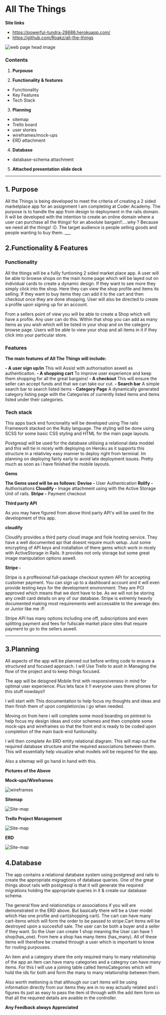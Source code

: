 <h1>All The Things</h1>


**Site links**
- https://powerful-tundra-28686.herokuapp.com/
- https://github.com/Roakz/all-the-things

![web page head image](./app/assets/images/page-head.png)

<h3>Contents</h3>

1. **Purpouse**

2. **Functionality & features**
-	Functionality
-	Key Features
-	Tech Stack
3. **Planning**
-   sitemap
-   Trello board
-	user stories
-	wireframes/mock-ups
-   ERD attachment
4. **Database**
-	database-schema attachment
5. **Attached presentation slide deck**

___

<h2>1. Purpose</h2>
All the Things is being developed to meet the criteria of creating a 2 sided marketplace app for an assignment I am completing at Coder Academy. The purpose is to handle the app from design to deployment in the rails domain. It will be developed with the intention to create an online domain where a user can purchase all the things! for an absolute bargain!!....why ? Because we need all the things! :D. The target audience is people selling goods and people wanting to buy them.
___

<h2>2.Functionality & Features</h2>

<h3>Functionality</h3>

All the things will be a fullly funtioning 2 sided market place app. A user will be able to browse shops on the main home page which will be layed out on individual cards to create a dynamic design. If they want to see more they simply click into the shop. Here they can view the shop profile and items its selling. If they want to buy items they can add it to the cart and then checkout once they are done shopping. User will also be directed to create a profile upon signing up for an account.

From a sellers point of view you will be able to create a Shop which will have a profile. Any user can do this. Within that shop you can add as many items as you wish which will be listed in your shop and on the category browse page. Users will be able to view your shop and all items in it if they click into your particular store. 

<h3>Features</h3>

**The main features of All The Things will include:**

**- A user sign up/in**
This will Assist with authorisation aswell as authenticaiton.
**- A shopping cart**
To improve user experience and keep them shopping for all the great bargains!
**- A checkout**
This will ensure the seller can accept funds and that we can take our cut.
**- Search bar**
A simple search bar to search listed items
**- Category Page**
A dynamically generated category listing page with the Categories of currently listed items and items listed under their categories.

<h3>Tech stack</h3>

This apps back end funcionality will be developed using The rails Framework stacked on the Ruby language. The styling will be done using SCSS for some basic CSS styling and HTML for the main page layouts. 

Postgresql will be used for the database utilising a relational data moddel and this will tie in nicely with deploying on Heroku as it supports this structure in a relativley easy manner to deploy right from terminal. Im planning on deploying fairly early to avoid late deployment issues. Pretty much as soon as i have finished the mobile layouts.

**Gems**

**The Gems used will be as follows:**
**Devise -** User Authentication
**Rolify -** Authorisations
**Cloudify -** Image attachment using with the Active Storage Unit of rails.
**Stripe -** Payment checkout

**Third party API**

As you may have figured from above third party API's will be used fin the development of this app.

**cloudify**

Cloudify provides a third party cloud image and fiole hosting service. They have a well documented api that doesnt require much setup. Just some encrypting of API keys and installation of there gems which work in nicely with ActiveStorage in Rails. It provides not only storage but some great image manipulation options aswell.

**Stripe -**

Stripe is a proffesional full-package checkout system API for accepting customer payment. You can sign up to a dashboard account and it will even provide testing keys for the development environment. They are PCI approved which means that we dont have to be. As we will not be storing any credit card details on any of our database. Stripe is extremly heavily documented making most requirements well accessable to the average dev. or Junior like me :P. 

Stripe API has many options including one off, subscriptions and even splitting payment and fees for fullscale market place sites that require payment to go to the sellers aswell.

___

<h2>3.Planning</h2>

All aspects of the app will be planned out before writing code to ensure a structured and focused approach. I will Use Trello to assit in Managing the flow of the project and to keep things focused.

The app will be deisgned Mobile first with responsiveness in mind for optimal user experience. Plus lets face it !! everyone uses there phones for this stuff nowdays!!

I will start with This documentation to help focus my thoughts and ideas and then finish them of upon completion/as i go when needed.

Moving on from here i will complete some mood boarding on pintrest to help focus my design ideas and color schemes and then complete some mock-ups and wireframes so that the front end is ready to be coded upon completion of the main back-end funtionality.

I will then complete An ERD entity relational diagram. This will map out the required database structure and the required associations between them. This will essentially help visualize what models will be required for the app.

Also a sitemap will go hand in hand with this.

**Pictures of the Above**

**Mock-ups/Wireframes**

![wireframes](./app/assets/images/mobile-frames.PNG)

**Sitemap**

![Site-map](./app/assets/images/site-map.PNG)

**Trello Project Management**

![Site-map](./app/assets/images/trello.PNG)

**ERD**

![Site-map](./app/assets/images/erd.PNG)

<h2>4.Database</h2>

The app contains a relational database system using postgresql and rails to create the appropriate migragtions of database queries. One of the great things about rails with postgresql is that it will generate the required migrations holding the appropriate queries in it & create our database schema. 

The general flow and relationships or associations if you will are demonstrated in the ERD above. But basically there will be a User model which Has one profile and cart(shopping cart). The cart can have many cart-items which will form the order to be passed to stripe.Cart items will be destroyed upon a succesfull sale. The user can be both a buyer and a seller if they want. So the User can create 1 shop meaning the User can have 1 shop(has_one). From here a shop has many items (has_many). All of these items will therefore be created through a user which is important to know for routing purpouses.

An item and a category share the only required many to many relationship of the app an item can have many categories and a categroy can have many items. For this I will use a joining table called ItemsCategories which will hold the ids for both and form the many to many relationship between them.

Also worth metioning is that although our cart items will be using information directly from our items they are in no way actually related and i figures its just as easy to pass the item id through with the add item form so that all the required details are avaible in the controller. 

**Any Feedback always Appreciated**


